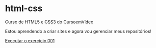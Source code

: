 # html-css
 Curso de HTML5 e CSS3 do CursoemVídeo

 Estou aprendendo a criar sites e agora vou gerenciar meus repositórios!

<a href="https://marcosvmattos.github.io/html-css/exercicios/ex001/index.html">Executar o exercício 001</a>